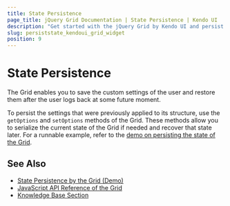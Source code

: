 ```yaml
---
title: State Persistence
page_title: jQuery Grid Documentation | State Persistence | Kendo UI
description: "Get started with the jQuery Grid by Kendo UI and persist the state of the widget."
slug: persiststate_kendoui_grid_widget
position: 9
---
```


# State Persistence

The Grid enables you to save the custom settings of the user and restore them after the user logs back at some future moment.

To persist the settings that were previously applied to its structure, use the `getOptions` and `setOptions` methods of the Grid. These methods allow you to serialize the current state of the Grid if needed and recover that state later. For a runnable example, refer to the [demo on persisting the state of the Grid](https://demos.telerik.com/kendo-ui/grid/persist-state).

## See Also

* [State Persistence by the Grid (Demo)](https://demos.telerik.com/kendo-ui/grid/persist-state)
* [JavaScript API Reference of the Grid](/api/javascript/ui/grid)
* [Knowledge Base Section](/knowledge-base)
